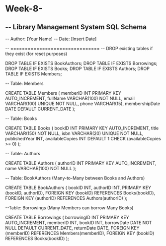 # Week-8-

-- Library Management System SQL Schema
--
-- Author: [Your Name]
-- Date: [Insert Date]

-- ===============================
--  DROP existing tables if they exist (for reset purposes)

DROP TABLE IF EXISTS BookAuthors;
DROP TABLE IF EXISTS Borrowings;
DROP TABLE IF EXISTS Books;
DROP TABLE IF EXISTS Authors;
DROP TABLE IF EXISTS Members;


--  Table: Members

CREATE TABLE Members (
    memberID INT PRIMARY KEY AUTO_INCREMENT,
    fullName VARCHAR(100) NOT NULL,
    email VARCHAR(100) UNIQUE NOT NULL,
    phone VARCHAR(15),
    membershipDate DATE DEFAULT CURRENT_DATE
);


--  Table: Books

CREATE TABLE Books (
    bookID INT PRIMARY KEY AUTO_INCREMENT,
    title VARCHAR(150) NOT NULL,
    isbn VARCHAR(20) UNIQUE NOT NULL,
    publishedYear INT,
    availableCopies INT DEFAULT 1 CHECK (availableCopies >= 0)
);


--  Table: Authors

CREATE TABLE Authors (
    authorID INT PRIMARY KEY AUTO_INCREMENT,
    name VARCHAR(100) NOT NULL
);


--  Table: BookAuthors (Many-to-Many between Books and Authors)

CREATE TABLE BookAuthors (
    bookID INT,
    authorID INT,
    PRIMARY KEY (bookID, authorID),
    FOREIGN KEY (bookID) REFERENCES Books(bookID),
    FOREIGN KEY (authorID) REFERENCES Authors(authorID)
);


--Table: Borrowings (Many Members can borrow Many Books)

CREATE TABLE Borrowings (
    borrowingID INT PRIMARY KEY AUTO_INCREMENT,
    memberID INT,
    bookID INT,
    borrowDate DATE NOT NULL DEFAULT CURRENT_DATE,
    returnDate DATE,
    FOREIGN KEY (memberID) REFERENCES Members(memberID),
    FOREIGN KEY (bookID) REFERENCES Books(bookID)
);
